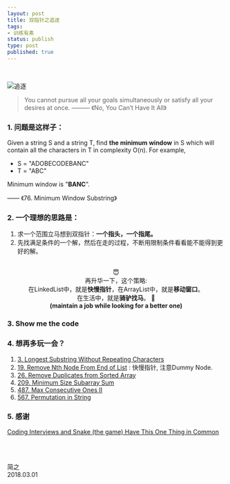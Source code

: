 ```yaml
--- 
layout: post
title: 双指针之追逐
tags:
- 训练有素
status: publish
type: post
published: true
---
```


<br>

![追逐](https://i.imgur.com/pWFuBCj.png)

> You cannot pursue all your goals simultaneously or satisfy all your desires at once. ——— 《No, You Can’t Have It All》 	
	
### 1. 问题是这样子：
	
Given a string S and a string T, find **the minimum window** in S which will contain all the characters in T in complexity O(n). For example,
	
- S = "ADOBECODEBANC"
- T = "ABC"
	
Minimum window is "**BANC**".
	
—— 《76. Minimum Window Substring》
	
### 2. 一个理想的思路是：
	
1. 求一个范围立马想到双指针：**一个指头，一个指尾。**
2. 先找满足条件的一个解，然后在走的过程，不断用限制条件看看能不能得到更好的解。


<br>
<center>😇</center>
	
<center>再升华一下，这个策略: </center>
	
<center>在LinkedList中，就是<b>快慢指针</b>，在ArrayList中，就是<b>移动窗口</b>。</center>
	
<center>  在生活中，就是<b>骑驴找马</b>。 🦄  </center>
<center> <b> (maintain a job while looking for a better one)
  </b> </center>

		
	
### 3. Show me the code 
	
<script src="https://gist.github.com/WillWang-X/bdfa9f90967f956d4cbb7773110c1c5b.js"></script>
	
### 4. 想再多玩一会？
	
1. [3. Longest Substring Without Repeating Characters](https://leetcode.com/problems/longest-substring-without-repeating-characters/description/)	
1. [19. Remove Nth Node From End of List](https://leetcode.com/problems/remove-nth-node-from-end-of-list/description/) : 快慢指针, 注意Dummy Node.
1. [26. Remove Duplicates from Sorted Array](https://leetcode.com/problems/remove-duplicates-from-sorted-array/description/)
1. [209. Minimum Size Subarray Sum](https://leetcode.com/problems/minimum-size-subarray-sum/description/)
1. [487. Max Consecutive Ones II](https://leetcode.com/problems/max-consecutive-ones-ii/description/)
1. [567. Permutation in String](https://leetcode.com/problems/permutation-in-string/description/)
	
### 5. 感谢
	
[Coding Interviews and Snake (the game) Have This One Thing in Common](https://blog.pramp.com/coding-interviews-and-the-snake-game-have-this-one-thing-in-common-e0189fba1c9c)
	

<br>
<br>

简之           
2018.03.01
